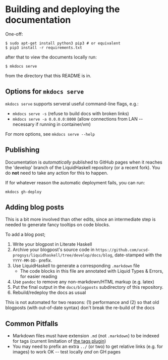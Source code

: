 # Building and deploying the documentation

One-off:

```
$ sudo apt-get install python3 pip3 # or equivalent
$ pip3 install -r requirements.txt
```

after that to view the documents locally run:

```
$ mkdocs serve
```

from the directory that this README is in.

## Options for `mkdocs serve`

`mkdocs serve` supports serveral useful command-line flags, e.g.:

* `mkdocs serve -s` (refuse to build docs with broken links)
* `mkdocs serve -a 0.0.0.0:8000` (allow connections from LAN -- necessary if running in container/vm)

For more options, see `mkdocs serve --help`

## Publishing

Documentation is *automatically* published to GitHub pages when it reaches the 'develop' branch of the LiquidHaskell repository (or a recent fork). You do **not** need to take any action for this to happen.

If for whatever reason the automatic deployment fails, you can run:

```
mkdocs gh-deploy
```

## Adding blog posts

This is a bit more involved than other edits, since an intermediate step is needed to generate fancy tooltips on code blocks.

To add a blog post;

1. Write your blogpost in Literate Haskell
2. Archive your blogpost's source code in `https://github.com/ucsd-progsys/liquidhaskell/tree/develop/docs/blog`, date-stamped with the `YYYY-MM-DD-` prefix.
3. Use LiquidHaskell to generate a corresponding `.markdown` file
    * The code blocks in this file are annotated with Liquid Types & Errors, for easier reading
4. Use `pandoc` to remove any non-markdown/HTML markup (e.g. latex)
5. Put the final output in the `docs/blogposts` subdirectory of this repository.
6. Rebuild/redeploy the docs as usual

This is not automated for two reasons: (1) performance and (2) so that old blogposts (with out-of-date syntax) don't break the re-build of the docs

## Common Pitfalls

* Markdown files must have extension `.md` (not `.markdown`) to be indexed for tags (current limitation of [the tags plugin](https://github.com/jldiaz/mkdocs-plugin-tags))
* You may need to prefix an extra `../` (or two) to get relative links (e.g. for images) to work OK -- test locally *and* on GH pages
